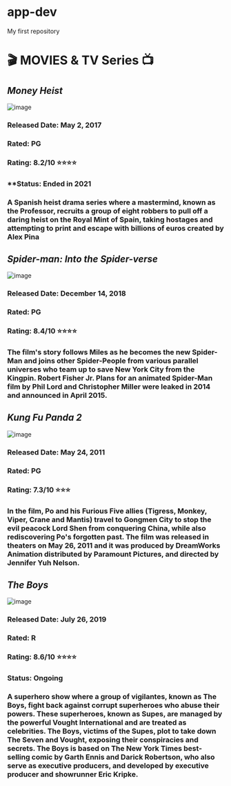 # app-dev
My first repository
# 🎬 MOVIES & TV Series 📺
## *Money Heist*

![image](https://github.com/user-attachments/assets/b7713c86-334d-4447-85d8-836c0a1a6ae3)

### **Released Date: May 2, 2017**

### **Rated: PG**

### **Rating: 8.2/10 ⭐⭐⭐⭐**

### **Status: Ended in 2021

### **A Spanish heist drama series where a mastermind, known as the Professor, recruits a group of eight robbers to pull off a daring heist on the Royal Mint of Spain, taking hostages and attempting to print and escape with billions of euros created by Alex Pina**


## *Spider-man: Into the Spider-verse*

![image](https://github.com/user-attachments/assets/c71b4b00-f26d-40da-808b-f60c7adbe945)

### **Released Date: December 14, 2018**

### **Rated: PG**

### **Rating: 8.4/10 ⭐⭐⭐⭐**

### **The film's story follows Miles as he becomes the new Spider-Man and joins other Spider-People from various parallel universes who team up to save New York City from the Kingpin. Robert Fisher Jr. Plans for an animated Spider-Man film by Phil Lord and Christopher Miller were leaked in 2014 and announced in April 2015.**

## *Kung Fu Panda 2*

![image](https://github.com/user-attachments/assets/9f76073f-5bc4-45f5-8efe-1cefd41eaad4)

### **Released Date: May 24, 2011**

### **Rated: PG**

### **Rating: 7.3/10 ⭐⭐⭐**

### **In the film, Po and his Furious Five allies (Tigress, Monkey, Viper, Crane and Mantis) travel to Gongmen City to stop the evil peacock Lord Shen from conquering China, while also rediscovering Po's forgotten past. The film was released in theaters on May 26, 2011 and it was produced by DreamWorks Animation distributed by Paramount Pictures, and directed by Jennifer Yuh Nelson.**


## *The Boys*

![image](https://github.com/user-attachments/assets/5624a66f-9bc0-46ae-a746-dc9b93688bea)

### **Released Date: July 26, 2019**

### **Rated: R**

### **Rating: 8.6/10 ⭐⭐⭐⭐**

### **Status: Ongoing**

### **A superhero show where a group of vigilantes, known as The Boys, fight back against corrupt superheroes who abuse their powers. These superheroes, known as Supes, are managed by the powerful Vought International and are treated as celebrities. The Boys, victims of the Supes, plot to take down The Seven and Vought, exposing their conspiracies and secrets. The Boys is based on The New York Times best-selling comic by Garth Ennis and Darick Robertson, who also serve as executive producers, and developed by executive producer and showrunner Eric Kripke.**



